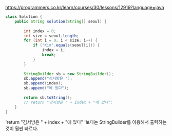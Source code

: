 https://programmers.co.kr/learn/courses/30/lessons/12919?language=java

```java
class Solution {
    public String solution(String[] seoul) {
        
        int index = 0;
        int size = seoul.length;
        for (int i = 0; i < size; i++) {
            if ("Kim".equals(seoul[i])) {
                index = i;
                break;
            }
        }
        
        StringBuilder sb = new StringBuilder();
        sb.append("김서방은 ");
        sb.append(index);
        sb.append("에 있다");
        
        return sb.toString();
        // return "김서방은 " + index + "에 있다";
    }
}
```

'return "김서방은 " + index + "에 있다" '보다는 StringBuilder를 이용해서 출력하는 것이 훨씬 빠르다.
